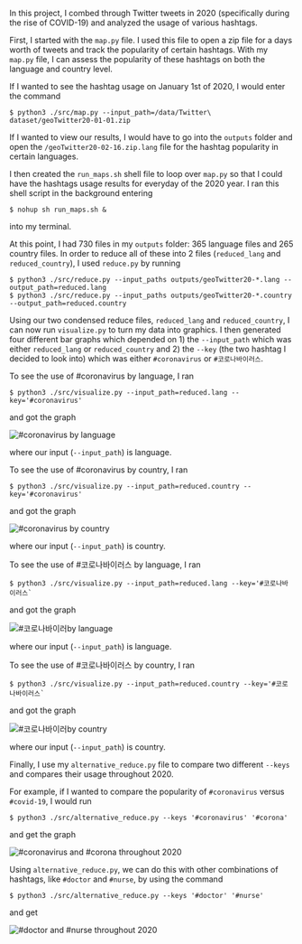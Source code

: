 In this project, I combed through Twitter tweets in 2020 (specifically during the rise of COVID-19) and analyzed the usage of various hashtags. 

First, I started with the `map.py` file. I used this file to open a zip file for a days worth of tweets and track the popularity of certain hashtags. With my `map.py` file, I can assess the popularity of these hashtags on both the language and country level. 

If I wanted to see the hashtag usage on January 1st of 2020, I would enter the command

```
$ python3 ./src/map.py --input_path=/data/Twitter\ dataset/geoTwitter20-01-01.zip
```

If I wanted to view our results, I would have to go into the `outputs` folder and open the `/geoTwitter20-02-16.zip.lang` file for the hashtag popularity in certain languages. 

I then created the `run_maps.sh` shell file to loop over `map.py` so that I could have the hashtags usage results for everyday of the 2020 year. I ran this shell script in the background entering

```
$ nohup sh run_maps.sh &
```

into my terminal.

At this point, I had 730 files in my `outputs` folder: 365 language files and 265 country files. In order to reduce all of these into 2 files (`reduced_lang` and `reduced_country`), I used `reduce.py` by running

```
$ python3 ./src/reduce.py --input_paths outputs/geoTwitter20-*.lang --output_path=reduced.lang
$ python3 ./src/reduce.py --input_paths outputs/geoTwitter20-*.country --output_path=reduced.country
```

Using our two condensed reduce files, `reduced_lang` and `reduced_country`, I can now run `visualize.py` to turn my data into graphics. I then generated four different bar graphs which depended on 1) the `--input_path` which was either `reduced_lang` or `reduced_country` and 2) the `--key` (the two hashtag I decided to look into) which was either `#coronavirus` or `#코로나바이러스`. 

To see the use of #coronavirus by language, I ran

```
$ python3 ./src/visualize.py --input_path=reduced.lang --key='#coronavirus'
```

and got the graph

![#coronavirus by language](coronavirus_lang.png)

where our input (`--input_path`) is language. 

To see the use of #coronavirus by country, I ran

```
$ python3 ./src/visualize.py --input_path=reduced.country --key='#coronavirus'
```

and got the graph

![#coronavirus by country](coronavirus_country.png)

where our input (`--input_path`) is country. 

To see the use of #코로나바이러스 by language, I ran

```
$ python3 ./src/visualize.py --input_path=reduced.lang --key='#코로나바이러스`
```

and got the graph

![#코로나바이러by language](코로나바이러스_lang.png)

 where our input (`--input_path`) is language.

To see the use of #코로나바이러스 by country, I ran

```
$ python3 ./src/visualize.py --input_path=reduced.country --key='#코로나바이러스`
```

and got the graph

![#코로나바이러by country](코로나바이러스_country.png)

 where our input (`--input_path`) is country.

Finally, I use my `alternative_reduce.py` file to compare two different `--keys` and compares their usage throughout 2020. 

For example, if I wanted to compare the popularity of `#coronavirus` versus `#covid-19`, I would run

```
$ python3 ./src/alternative_reduce.py --keys '#coronavirus' '#corona' 
```

and get the graph

![#coronavirus and #corona throughout 2020](coronavirus_corona.png)

Using `alternative_reduce.py`, we can do this with other combinations of hashtags, like `#doctor` and `#nurse`, by using the command

```
$ python3 ./src/alternative_reduce.py --keys '#doctor' '#nurse'
```

and get

![#doctor and #nurse throughout 2020](doctor_nurse.png)
